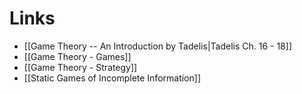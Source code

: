 

# Links 
* [[Game Theory -- An Introduction by Tadelis|Tadelis Ch. 16 - 18]]
* [[Game Theory - Games]]
* [[Game Theory - Strategy]]
* [[Static Games of Incomplete Information]]